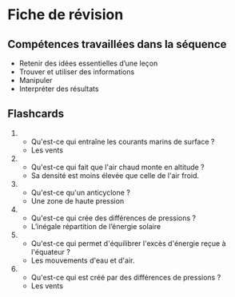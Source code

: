 # Fiche de révision


## Compétences travaillées dans la séquence
- Retenir des idées essentielles d’une leçon
- Trouver et utiliser des informations
- Manipuler
- Interpréter des résultats



## Flashcards


<div markdown class="flashcard">

1. 
    - Qu'est-ce qui entraîne les courants marins de surface ?
    - Les vents
2. 
    - Qu'est-ce qui fait que l'air chaud monte en altitude ?
    - Sa densité est moins élevée que celle de l'air froid.
3. 
    - Qu'est-ce qu'un anticyclone ?
    - Une zone de haute pression
4. 
    - Qu'est-ce qui crée des différences de pressions ?
    - L’inégale répartition de l’énergie solaire
5. 
    - Qu'est-ce qui permet d'équilibrer l'excès d'énergie reçue à l'équateur ?
    - Les mouvements d'eau et d'air.
6. 
    - Qu'est-ce qui est créé par des différences de pressions ?
    - Les vents
  
</div>
